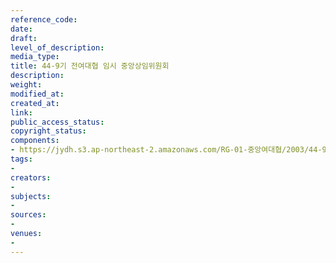 ```yaml
---
reference_code: 
date: 
draft: 
level_of_description: 
media_type: 
title: 44-9기 전여대협 임시 중앙상임위원회
description: 
weight: 
modified_at: 
created_at: 
link: 
public_access_status: 
copyright_status: 
components:
- https://jydh.s3.ap-northeast-2.amazonaws.com/RG-01-중앙여대협/2003/44-9기+전여대협+임시+중앙상임위원회.pdf
tags:
- 
creators:
- 
subjects:
- 
sources:
- 
venues:
- 
---
```

